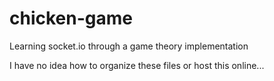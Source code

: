 # chicken-game
Learning socket.io through a game theory implementation

I have no idea how to organize these files or host this online...
